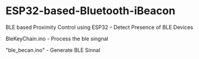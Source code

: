 # ESP32-based-Bluetooth-iBeacon
BLE based Proximity Control using ESP32 – Detect Presence of BLE Devices



BleKeyChain.ino - Process the ble singnal


"ble_becan.ino" - Generate BLE Sinnal 

